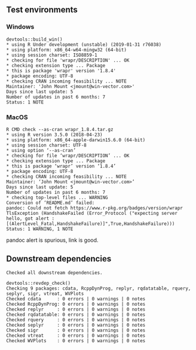 

## Test environments

### Windows

    devtools::build_win()
    * using R Under development (unstable) (2019-01-31 r76038)
    * using platform: x86_64-w64-mingw32 (64-bit)
    * using session charset: ISO8859-1
    * checking for file 'wrapr/DESCRIPTION' ... OK
    * checking extension type ... Package
    * this is package 'wrapr' version '1.8.4'
    * package encoding: UTF-8
    * checking CRAN incoming feasibility ... NOTE
    Maintainer: 'John Mount <jmount@win-vector.com>'
    Days since last update: 5
    Number of updates in past 6 months: 7
    Status: 1 NOTE

### MacOS

    R CMD check --as-cran wrapr_1.8.4.tar.gz 
    * using R version 3.5.0 (2018-04-23)
    * using platform: x86_64-apple-darwin15.6.0 (64-bit)
    * using session charset: UTF-8
    * using option ‘--as-cran’
    * checking for file ‘wrapr/DESCRIPTION’ ... OK
    * checking extension type ... Package
    * this is package ‘wrapr’ version ‘1.8.4’
    * package encoding: UTF-8
    * checking CRAN incoming feasibility ... NOTE
    Maintainer: ‘John Mount <jmount@win-vector.com>’
    Days since last update: 5
    Number of updates in past 6 months: 7
    * checking top-level files ... WARNING
    Conversion of ‘README.md’ failed:
    pandoc: Could not fetch https://www.r-pkg.org/badges/version/wrapr
    TlsException (HandshakeFailed (Error_Protocol ("expecting server hello, got alert : [(AlertLevel_Fatal,HandshakeFailure)]",True,HandshakeFailure)))
    Status: 1 WARNING, 1 NOTE
   pandoc alert is spurious, link is good.

## Downstream dependencies

    Checked all downstream dependencies.

    devtools::revdep_check()
    Checking 9 packages: cdata, RcppDynProg, replyr, rqdatatable, rquery, seplyr, sigr, vtreat, WVPlots
    Checked cdata      : 0 errors | 0 warnings | 0 notes
    Checked RcppDynProg: 0 errors | 0 warnings | 0 notes
    Checked replyr     : 0 errors | 0 warnings | 0 notes
    Checked rqdatatable: 0 errors | 0 warnings | 0 notes
    Checked rquery     : 0 errors | 0 warnings | 0 notes
    Checked seplyr     : 0 errors | 0 warnings | 0 notes
    Checked sigr       : 0 errors | 0 warnings | 0 notes
    Checked vtreat     : 0 errors | 0 warnings | 0 notes
    Checked WVPlots    : 0 errors | 0 warnings | 0 notes
